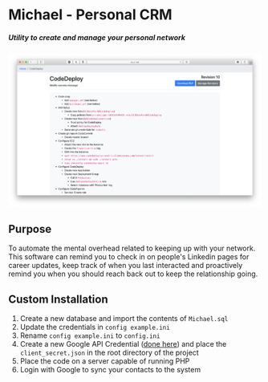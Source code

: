 # Michael - Personal CRM
##### Utility to create and manage your personal network

![Screenshot](screenshot.png)

## Purpose
To automate the mental overhead related to keeping up with your network. This software can remind you to check in on people's Linkedin pages for career updates, keep track of when you last interacted and proactively remind you when you should reach back out to keep the relationship going.

## Custom Installation
1. Create a new database and import the contents of `Michael.sql`
2. Update the credentials in `config example.ini`
3. Rename `config example.ini` to `config.ini`
4. Create a new Google API Credential ([done here](https://console.developers.google.com/apis/credentials)) and place the `client_secret.json` in the root directory of the project
5. Place the code on a server capable of running PHP
6. Login with Google to sync your contacts to the system
